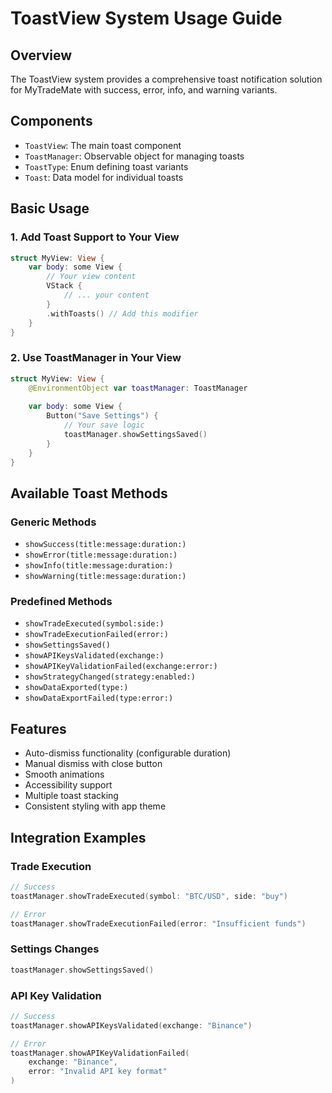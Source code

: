 # ToastView System Usage Guide

## Overview
The ToastView system provides a comprehensive toast notification solution for MyTradeMate with success, error, info, and warning variants.

## Components
- `ToastView`: The main toast component
- `ToastManager`: Observable object for managing toasts
- `ToastType`: Enum defining toast variants
- `Toast`: Data model for individual toasts

## Basic Usage

### 1. Add Toast Support to Your View
```swift
struct MyView: View {
    var body: some View {
        // Your view content
        VStack {
            // ... your content
        }
        .withToasts() // Add this modifier
    }
}
```

### 2. Use ToastManager in Your View
```swift
struct MyView: View {
    @EnvironmentObject var toastManager: ToastManager
    
    var body: some View {
        Button("Save Settings") {
            // Your save logic
            toastManager.showSettingsSaved()
        }
    }
}
```

## Available Toast Methods

### Generic Methods
- `showSuccess(title:message:duration:)`
- `showError(title:message:duration:)`
- `showInfo(title:message:duration:)`
- `showWarning(title:message:duration:)`

### Predefined Methods
- `showTradeExecuted(symbol:side:)`
- `showTradeExecutionFailed(error:)`
- `showSettingsSaved()`
- `showAPIKeysValidated(exchange:)`
- `showAPIKeyValidationFailed(exchange:error:)`
- `showStrategyChanged(strategy:enabled:)`
- `showDataExported(type:)`
- `showDataExportFailed(type:error:)`

## Features
- Auto-dismiss functionality (configurable duration)
- Manual dismiss with close button
- Smooth animations
- Accessibility support
- Multiple toast stacking
- Consistent styling with app theme

## Integration Examples

### Trade Execution
```swift
// Success
toastManager.showTradeExecuted(symbol: "BTC/USD", side: "buy")

// Error
toastManager.showTradeExecutionFailed(error: "Insufficient funds")
```

### Settings Changes
```swift
toastManager.showSettingsSaved()
```

### API Key Validation
```swift
// Success
toastManager.showAPIKeysValidated(exchange: "Binance")

// Error
toastManager.showAPIKeyValidationFailed(
    exchange: "Binance", 
    error: "Invalid API key format"
)
```